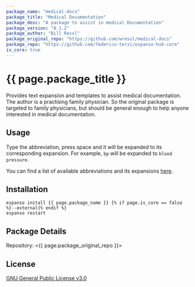 ```yaml
---
package_name: "medical-docs"
package_title: "Medical Documentation"
package_desc: "A package to assist in medical Documentation"
package_version: "0.1.2"
package_author: "Bill Ressl"
package_original_repo: "https://github.com/wressl/medical-docs"
package_repo: "https://github.com/federico-terzi/espanso-hub-core"
is_core: true
---
```


# {{ page.package_title }}

Provides text expansion and templates to assist medical documentation.
The author is a practising family physician. So the original package is
targeted to family physicians, but should be general enough to help
anyone interested in medical documentation.

## Usage

Type the abbreviation, press space and it will be expanded to its corresponding expansion. For example, `bp` will be expanded to `blood pressure`.

You can find a list of available abbreviations and its expansions [here](https://github.com/wressl/medical-docs/blob/master/README.md#usage).

## Installation

```
espanso install {{ page.package_name }} {% if page.is_core == false %}--external{% endif %}
espanso restart
```

## Package Details

Repository: <{{ page.package_original_repo }}>

## License

[GNU General Public License v3.0](https://github.com/wressl/medical-docs/blob/master/LICENSE)
